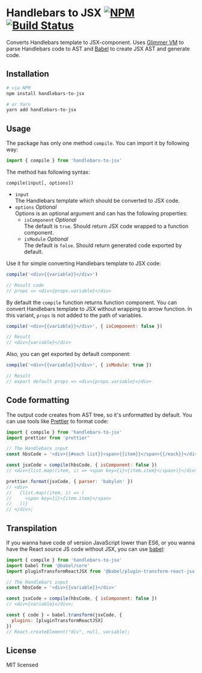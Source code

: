 # Handlebars to JSX [![NPM](https://img.shields.io/npm/v/handlebars-to-jsx.svg?style=flat-square)](https://www.npmjs.com/package/handlebars-to-jsx) [![Build Status](https://img.shields.io/travis/danakt/handlebars-to-jsx.svg?style=flat-square)](https://travis-ci.org/danakt/handlebars-to-jsx)

Converts Handlebars template to JSX-component. Uses [Glimmer VM](https://github.com/glimmerjs/glimmer-vm/) to parse Handlebars code to AST and [Babel](https://github.com/babel/babel/) to create JSX AST and generate code.

## Installation

```bash
# via NPM
npm install handlebars-to-jsx

# or Yarn
yarn add handlebars-to-jsx
```

## Usage

The package has only one method `compile`. You can import it by following way:

```js
import { compile } from 'handlebars-to-jsx'
```

The method has following syntax:

```
compile(input[, options])
```

- `input`  
  The Handlebars template which should be converted to JSX code.
- `options` _Optional_  
  Options is an optional argument and can has the following properties:
  - `isComponent` _Optional_  
    The default is `true`. Should return JSX code wrapped to a function component.
  - `isModule` _Optional_  
    The default is `false`. Should return generated code exported by default.
    <!-- Should be compiled as  -->

Use it for simple converting Handlebars template to JSX code:

```js
compile('<div>{{variable}}</div>')

// Result code
// props => <div>{props.variable}</div>
```

By default the `compile` function returns function component. You can convert Handlebars template to JSX without wrapping to arrow function. In this variant, `props` is not added to the path of variables.

```js
compile('<div>{{variable}}</div>', { isComponent: false })

// Result
// <div>{variable}</div>
```

Also, you can get exported by default component:

```js
compile('<div>{{variable}}</div>', { isModule: true })

// Result
// export default props => <div>{props.variable}</div>
```

## Code formatting

The output code creates from AST tree, so it's unformatted by default. You can use tools like [Prettier](https://prettier.io/docs/en/api.html) to format code:

```js
import { compile } from 'handlebars-to-jsx'
import prettier from 'prettier'

// The Handlebars input
const hbsCode = '<div>{{#each list}}<span>{{item}}</span>{{/each}}</div>'

const jsxCode = compile(hbsCode, { isComponent: false })
// <div>{list.map((item, i) => <span key={i}>{item.item}</span>)}</div>;

prettier.format(jsxCode, { parser: 'babylon' })
// <div>
//   {list.map((item, i) => (
//     <span key={i}>{item.item}</span>
//   ))}
// </div>;
```

## Transpilation

If you wanna have code of version JavaScript lower than ES6, or you wanna have the React source JS code without JSX, you can use [babel](https://github.com/babel/babel):

```js
import { compile } from 'handlebars-to-jsx'
import babel from '@babel/core'
import pluginTransformReactJSX from '@babel/plugin-transform-react-jsx'

// The Handlebars input
const hbsCode = '<div>{{variable}}</div>'

const jsxCode = compile(hbsCode, { isComponent: false })
// <div>{variable}</div>;

const { code } = babel.transform(jsxCode, {
  plugins: [pluginTransformReactJSX]
})
// React.createElement("div", null, variable);
```

## License

MIT licensed
